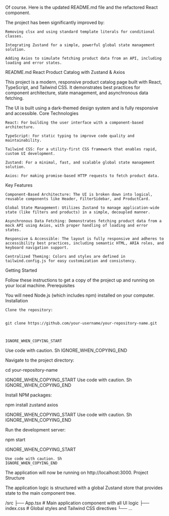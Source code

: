 Of course. Here is the updated README.md file and the refactored React component.

The project has been significantly improved by:

    Removing clsx and using standard template literals for conditional classes.

    Integrating Zustand for a simple, powerful global state management solution.

    Adding Axios to simulate fetching product data from an API, including loading and error states.

README.md
React Product Catalog with Zustand & Axios

This project is a modern, responsive product catalog page built with React, TypeScript, and Tailwind CSS. It demonstrates best practices for component architecture, state management, and asynchronous data fetching.

The UI is built using a dark-themed design system and is fully responsive and accessible.
Core Technologies

    React: For building the user interface with a component-based architecture.

    TypeScript: For static typing to improve code quality and maintainability.

    Tailwind CSS: For a utility-first CSS framework that enables rapid, custom UI development.

    Zustand: For a minimal, fast, and scalable global state management solution.

    Axios: For making promise-based HTTP requests to fetch product data.

Key Features

    Component-Based Architecture: The UI is broken down into logical, reusable components like Header, FilterSidebar, and ProductCard.

    Global State Management: Utilizes Zustand to manage application-wide state (like filters and products) in a simple, decoupled manner.

    Asynchronous Data Fetching: Demonstrates fetching product data from a mock API using Axios, with proper handling of loading and error states.

    Responsive & Accessible: The layout is fully responsive and adheres to accessibility best practices, including semantic HTML, ARIA roles, and keyboard navigation support.

    Centralized Theming: Colors and styles are defined in tailwind.config.js for easy customization and consistency.

Getting Started

Follow these instructions to get a copy of the project up and running on your local machine.
Prerequisites

You will need Node.js (which includes npm) installed on your computer.
Installation

    Clone the repository:

          
    git clone https://github.com/your-username/your-repository-name.git

        

    IGNORE_WHEN_COPYING_START

Use code with caution. Sh
IGNORE_WHEN_COPYING_END

Navigate to the project directory:

      
cd your-repository-name

    

IGNORE_WHEN_COPYING_START
Use code with caution. Sh
IGNORE_WHEN_COPYING_END

Install NPM packages:

      
npm install zustand axios

    

IGNORE_WHEN_COPYING_START
Use code with caution. Sh
IGNORE_WHEN_COPYING_END

Run the development server:

      
npm start

    

IGNORE_WHEN_COPYING_START

    Use code with caution. Sh
    IGNORE_WHEN_COPYING_END

The application will now be running on http://localhost:3000.
Project Structure

The application logic is structured with a global Zustand store that provides state to the main component tree.

      
/src
├── App.tsx       # Main application component with all UI logic
├── index.css     # Global styles and Tailwind CSS directives
└── ...

    